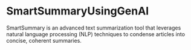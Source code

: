 # SmartSummaryUsingGenAI
SmartSummary is an advanced text summarization tool that leverages natural language processing (NLP) techniques to condense articles into concise, coherent summaries.
